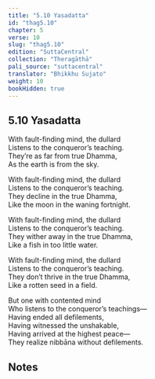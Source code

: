 ```yaml
---
title: "5.10 Yasadatta"
id: "thag5.10"
chapter: 5
verse: 10
slug: "thag5.10"
edition: "SuttaCentral"
collection: "Theragāthā"
pali_source: "suttacentral"
translator: "Bhikkhu Sujato"
weight: 10
bookHidden: true
---
```


## 5.10 Yasadatta  

With fault-finding mind, the dullard  
Listens to the conqueror’s teaching.  
They’re as far from true Dhamma,  
As the earth is from the sky.  

With fault-finding mind, the dullard  
Listens to the conqueror’s teaching.  
They decline in the true Dhamma,  
Like the moon in the waning fortnight.  

With fault-finding mind, the dullard  
Listens to the conqueror’s teaching.  
They wither away in the true Dhamma,  
Like a fish in too little water.  

With fault-finding mind, the dullard  
Listens to the conqueror’s teaching.  
They don’t thrive in the true Dhamma,  
Like a rotten seed in a field.  

But one with contented mind  
Who listens to the conqueror’s teachings—  
Having ended all defilements,  
Having witnessed the unshakable,  
Having arrived at the highest peace—  
They realize nibbāna without defilements.

## Notes